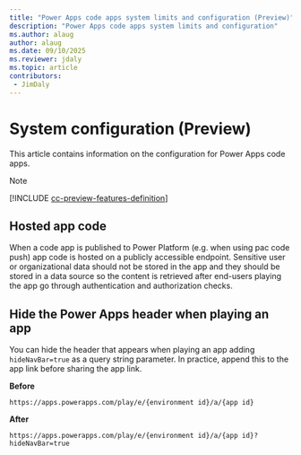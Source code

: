 ```yaml
---
title: "Power Apps code apps system limits and configuration (Preview)"
description: "Power Apps code apps system limits and configuration"
ms.author: alaug
author: alaug
ms.date: 09/10/2025
ms.reviewer: jdaly
ms.topic: article
contributors:
 - JimDaly
---
```


# System configuration (Preview)

This article contains information on the configuration for Power Apps code apps.

> [!NOTE]
> [!INCLUDE [cc-preview-features-definition](../../includes/cc-preview-features-definition.md)]

## Hosted app code

When a code app is published to Power Platform (e.g. when using pac code push) app code is hosted on a publicly accessible endpoint. Sensitive user or organizational data should not be stored in the app and they should be stored in a data source so the content is retrieved after end-users playing the app go through authentication and authorization checks. 

## Hide the Power Apps header when playing an app

You can hide the header that appears when playing an app adding `hideNavBar=true` as a query string parameter. In practice, append this to the app link before sharing the app link.

**Before**

`https://apps.powerapps.com/play/e/{environment id}/a/{app id}`

**After**

`https://apps.powerapps.com/play/e/{environment id}/a/{app id}?hideNavBar=true`


